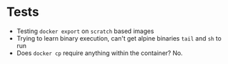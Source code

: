 # Tests
- Testing `docker export` on `scratch` based images
- Trying to learn binary execution, can't get alpine binaries `tail` and `sh` to run
- Does `docker cp` require anything within the container? No.